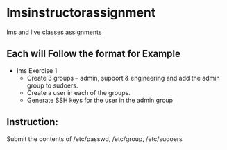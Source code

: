 # lmsinstructorassignment
lms and live classes assignments

## Each will Follow the format for Example
- lms Exercise 1
  - Create 3 groups – admin, support & engineering and add the admin group to sudoers. 
  - Create a user in each of the groups. 
  - Generate SSH keys for the user in the admin group
## Instruction:
Submit the contents of /etc/passwd, /etc/group, /etc/sudoers 
